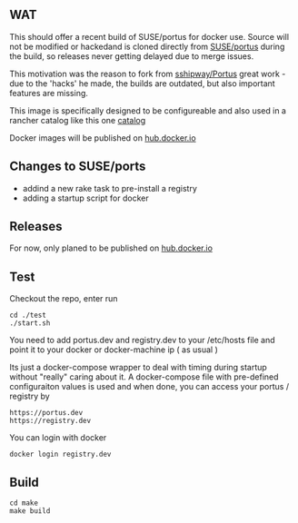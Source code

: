 ## WAT

This should offer a recent build of SUSE/portus for docker use. Source will not be modified or hackedand is cloned directly from [SUSE/portus](https://github.com/SUSE/Portus) during the build, so releases never getting delayed due to merge issues.

This motivation was the reason to fork from [sshipway/Portus](https://github.com/sshipway/Portus) great work - due to the 'hacks' he made, the builds are outdated, but also important features are missing.

This image is specifically designed to be configureable and also used in a rancher catalog like this one [catalog](https://github.com/EugenMayer/kontextwork-catalog/tree/master/templates/registry-slim)

Docker images will be published on [hub.docker.io](https://hub.docker.com/r/eugenmayer/portus/)

## Changes to SUSE/ports

- addind a new rake task to pre-install a registry
- adding a startup script for docker

## Releases

For now, only planed to be published on [hub.docker.io](https://hub.docker.com/r/eugenmayer/portus/)

## Test

Checkout the repo, enter run

```
cd ./test 
./start.sh
```

You need to add portus.dev and registry.dev to your /etc/hosts file and point it to your docker or docker-machine ip ( as usual )

Its just a docker-compose wrapper to deal with timing during startup without "really" caring about it.
A docker-compose file with pre-defined configuraiton values is used and when done, you can access your portus / registry by

```
https://portus.dev
https://registry.dev
```

You can login with docker

```
docker login registry.dev
```

## Build

```
cd make
make build
```
